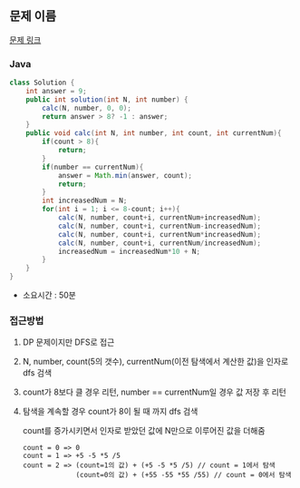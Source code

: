 ## 문제 이름

[문제 링크](https://programmers.co.kr/learn/courses/30/lessons/42895)

### Java

```java
class Solution {
    int answer = 9;
    public int solution(int N, int number) {
        calc(N, number, 0, 0);
        return answer > 8? -1 : answer;
    }
    public void calc(int N, int number, int count, int currentNum){
        if(count > 8){
            return;
        }
        if(number == currentNum){
            answer = Math.min(answer, count);
            return;
        }
        int increasedNum = N;
        for(int i = 1; i <= 8-count; i++){
            calc(N, number, count+i, currentNum+increasedNum);
            calc(N, number, count+i, currentNum-increasedNum);
            calc(N, number, count+i, currentNum*increasedNum);
            calc(N, number, count+i, currentNum/increasedNum);
            increasedNum = increasedNum*10 + N;
        }
    }
}
```

- 소요시간 : 50분

### 접근방법

1. DP 문제이지만 DFS로 접근

2. N, number, count(5의 갯수), currentNum(이전 탐색에서 계산한 값)을 인자로 dfs 검색

3. count가 8보다 클 경우 리턴, number == currentNum일 경우 값 저장 후 리턴

4. 탐색을 계속할 경우 count가 8이 될 때 까지 dfs 검색

   count를 증가시키면서 인자로 받았던 값에 N만으로 이루어진 값을 더해줌

   ```
   count = 0 => 0
   count = 1 => +5 -5 *5 /5
   count = 2 => (count=1의 값) + (+5 -5 *5 /5) // count = 1에서 탐색
                (count=0의 값) + (+55 -55 *55 /55) // count = 0에서 탐색
   ```
